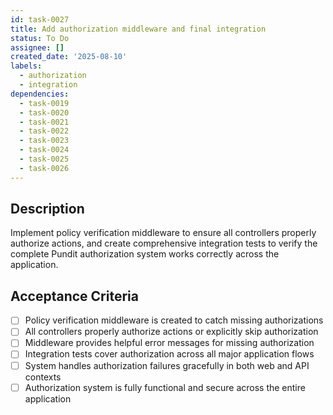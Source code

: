 ```yaml
---
id: task-0027
title: Add authorization middleware and final integration
status: To Do
assignee: []
created_date: '2025-08-10'
labels:
  - authorization
  - integration
dependencies:
  - task-0019
  - task-0020
  - task-0021
  - task-0022
  - task-0023
  - task-0024
  - task-0025
  - task-0026
---
```


## Description

Implement policy verification middleware to ensure all controllers properly authorize actions, and create comprehensive integration tests to verify the complete Pundit authorization system works correctly across the application.

## Acceptance Criteria

- [ ] Policy verification middleware is created to catch missing authorizations
- [ ] All controllers properly authorize actions or explicitly skip authorization
- [ ] Middleware provides helpful error messages for missing authorization
- [ ] Integration tests cover authorization across all major application flows
- [ ] System handles authorization failures gracefully in both web and API contexts
- [ ] Authorization system is fully functional and secure across the entire application
